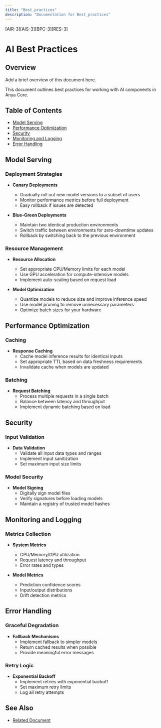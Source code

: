 ```yaml
---
title: "Best_practices"
description: "Documentation for Best_practices"
---
```


[AIR-3][AIS-3][BPC-3][RES-3]


# AI Best Practices

## Overview

Add a brief overview of this document here.


This document outlines best practices for working with AI components in Anya Core.

## Table of Contents

- [Model Serving](#model-serving)
- [Performance Optimization](#performance-optimization)
- [Security](#security)
- [Monitoring and Logging](#monitoring-and-logging)
- [Error Handling](#error-handling)

## Model Serving

### Deployment Strategies

- **Canary Deployments**
  - Gradually roll out new model versions to a subset of users
  - Monitor performance metrics before full deployment
  - Easy rollback if issues are detected

- **Blue-Green Deployments**
  - Maintain two identical production environments
  - Switch traffic between environments for zero-downtime updates
  - Rollback by switching back to the previous environment

### Resource Management

- **Resource Allocation**
  - Set appropriate CPU/Memory limits for each model
  - Use GPU acceleration for compute-intensive models
  - Implement auto-scaling based on request load

- **Model Optimization**
  - Quantize models to reduce size and improve inference speed
  - Use model pruning to remove unnecessary parameters
  - Optimize batch sizes for your hardware

## Performance Optimization

### Caching

- **Response Caching**
  - Cache model inference results for identical inputs
  - Set appropriate TTL based on data freshness requirements
  - Invalidate cache when models are updated

### Batching

- **Request Batching**
  - Process multiple requests in a single batch
  - Balance between latency and throughput
  - Implement dynamic batching based on load

## Security

### Input Validation

- **Data Validation**
  - Validate all input data types and ranges
  - Implement input sanitization
  - Set maximum input size limits

### Model Security

- **Model Signing**
  - Digitally sign model files
  - Verify signatures before loading models
  - Maintain a registry of trusted model hashes

## Monitoring and Logging

### Metrics Collection

- **System Metrics**
  - CPU/Memory/GPU utilization
  - Request latency and throughput
  - Error rates and types

- **Model Metrics**
  - Prediction confidence scores
  - Input/output distributions
  - Drift detection metrics

## Error Handling

### Graceful Degradation

- **Fallback Mechanisms**
  - Implement fallback to simpler models
  - Return cached results when possible
  - Provide meaningful error messages

### Retry Logic

- **Exponential Backoff**
  - Implement retries with exponential backoff
  - Set maximum retry limits
  - Log all retry attempts

## See Also

- [Related Document](#related-document)

